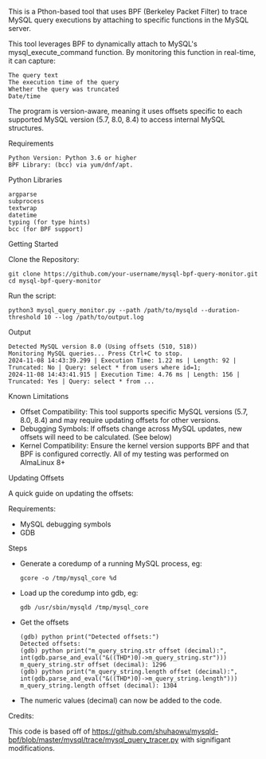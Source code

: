 This is a Pthon-based tool that uses BPF (Berkeley Packet Filter) to trace MySQL query executions by attaching to specific functions in the MySQL server. 

This tool leverages BPF to dynamically attach to MySQL's mysql_execute_command function. By monitoring this function in real-time, it can capture:

    The query text
    The execution time of the query
    Whether the query was truncated
    Date/time

The program is version-aware, meaning it uses offsets specific to each supported MySQL version (5.7, 8.0, 8.4) to access internal MySQL structures. 

Requirements

    Python Version: Python 3.6 or higher
    BPF Library: (bcc) via yum/dnf/apt. 

Python Libraries

    argparse
    subprocess
    textwrap
    datetime
    typing (for type hints)
    bcc (for BPF support)

Getting Started

Clone the Repository:

    git clone https://github.com/your-username/mysql-bpf-query-monitor.git
    cd mysql-bpf-query-monitor

Run the script:

    python3 mysql_query_monitor.py --path /path/to/mysqld --duration-threshold 10 --log /path/to/output.log

Output 

    Detected MySQL version 8.0 (Using offsets (510, 518))
    Monitoring MySQL queries... Press Ctrl+C to stop.
    2024-11-08 14:43:39.299 | Execution Time: 1.22 ms | Length: 92 | Truncated: No | Query: select * from users where id=1;
    2024-11-08 14:43:41.915 | Execution Time: 4.76 ms | Length: 156 | Truncated: Yes | Query: select * from ...

Known Limitations

- Offset Compatibility: This tool supports specific MySQL versions (5.7, 8.0, 8.4) and may require updating offsets for other versions. 
- Debugging Symbols: If offsets change across MySQL updates, new offsets will need to be calculated. (See below) 
- Kernel Compatibility: Ensure the kernel version supports BPF and that BPF is configured correctly. All of my testing was performed on AlmaLinux 8+
  
Updating Offsets

A quick guide on updating the offsets:


Requirements: 
- MySQL debugging symbols
- GDB

Steps 
- Generate a coredump of a running MySQL process, eg:
  
      gcore -o /tmp/mysql_core %d

- Load up the coredump into gdb, eg:

      gdb /usr/sbin/mysqld /tmp/mysql_core

- Get the offsets

      (gdb) python print("Detected offsets:")
      Detected offsets:
      (gdb) python print("m_query_string.str offset (decimal):", int(gdb.parse_and_eval("&((THD*)0)->m_query_string.str")))
      m_query_string.str offset (decimal): 1296
      (gdb) python print("m_query_string.length offset (decimal):", int(gdb.parse_and_eval("&((THD*)0)->m_query_string.length")))
      m_query_string.length offset (decimal): 1304

- The numeric values (decimal) can now be added to the code.


Credits: 

This code is based off of https://github.com/shuhaowu/mysqld-bpf/blob/master/mysql/trace/mysql_query_tracer.py with signifigant modifications.

    
